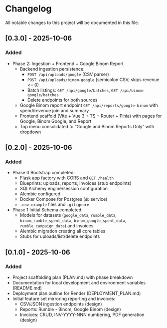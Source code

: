 # Changelog
All notable changes to this project will be documented in this file.

## [0.3.0] - 2025-10-06
### Added
- Phase 2: Ingestion + Frontend + Google Binom Report
  - Backend ingestion persistence:
    - `POST /api/uploads/google` (CSV parser)
    - `POST /api/uploads/binom-google` (semicolon CSV; skips revenue <= 0)
    - Batch listings: `GET /api/google/batches`, `GET /api/binom-google/batches`
    - Delete endpoints for both sources
  - Google Binom report endpoint `GET /api/reports/google-binom` with spend/revenue join and summary
  - Frontend scaffold (Vite + Vue 3 + TS + Router + Pinia) with pages for Google, Binom Google, and Report
  - Top menu consolidated to “Google and Binom Reports Only” with dropdown

## [0.2.0] - 2025-10-06
### Added
- Phase 0 Bootstrap completed:
  - Flask app factory with CORS and `GET /health`
  - Blueprints: uploads, reports, invoices (stub endpoints)
  - SQLAlchemy engine/session configuration
  - Alembic configured
  - Docker Compose for Postgres (`db` service)
  - `.env.example` files and `.gitignore`
- Phase 1 Initial Schema completed:
  - Models for datasets (`google_data`, `rumble_data`, `binom_rumble_spent_data`, `binom_google_spent_data`, `rumble_campaign_data`) and invoices
  - Alembic migration creating all core tables
  - Stubs for uploads/list/delete endpoints

## [0.1.0] - 2025-10-06
### Added
- Project scaffolding plan (PLAN.md) with phase breakdown
- Documentation for local development and environment variables (README.md)
- Deployment plan outline for Render (DEPLOYMENT_PLAN.md)
- Initial feature set mirroring reporting and invoices:
  - CSV/JSON ingestion endpoints (design)
  - Reports: Rumble - Binom, Google Binom (design)
  - Invoices: CRUD, INV-YYYY-NNN numbering, PDF generation (design)
